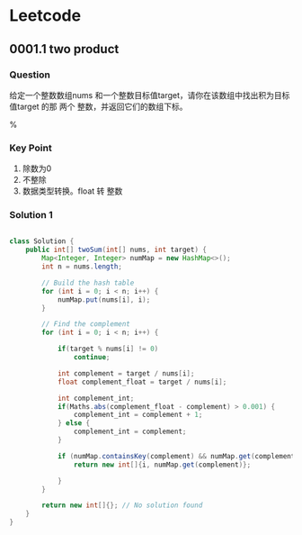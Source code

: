 # Leetcode

## 0001.1 two product

### Question

给定一个整数数组nums 和一个整数目标值target，请你在该数组中找出积为目标值target 的那 两个 整数，并返回它们的数组下标。

%

### Key Point

1. 除数为0
2. 不整除
3. 数据类型转换。float 转 整数

### Solution 1

```java

class Solution {
    public int[] twoSum(int[] nums, int target) {
        Map<Integer, Integer> numMap = new HashMap<>();
        int n = nums.length;

        // Build the hash table
        for (int i = 0; i < n; i++) {
            numMap.put(nums[i], i);
        }

        // Find the complement
        for (int i = 0; i < n; i++) {

            if(target % nums[i] != 0)
                continue;

            int complement = target / nums[i];
            float complement_float = target / nums[i];

            int complement_int;
            if(Maths.abs(complement_float - complement) > 0.001) {
                complement_int = complement + 1;
            } else {
                complement_int = complement;
            }

            if (numMap.containsKey(complement) && numMap.get(complement) != i) {
                return new int[]{i, numMap.get(complement)};

            }
        }

        return new int[]{}; // No solution found
    }
}

```
